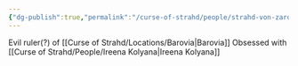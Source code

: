 ```yaml
---
{"dg-publish":true,"permalink":"/curse-of-strahd/people/strahd-von-zarovich/"}
---
```



Evil ruler(?) of [[Curse of Strahd/Locations/Barovia\|Barovia]]
Obsessed with [[Curse of Strahd/People/Ireena Kolyana\|Ireena Kolyana]]
